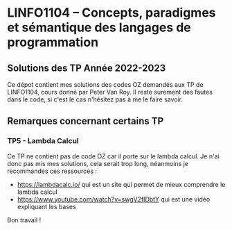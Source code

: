 # LINFO1104 – Concepts, paradigmes et sémantique des langages de programmation

## Solutions des TP Année 2022-2023

Ce dépot contient mes solutions des codes OZ demandés aux TP de LINFO1104, cours donné par Peter Van Roy.
Il reste surement des fautes dans le code, si c'est le cas n'hésitez pas à me le faire savoir.

## Remarques concernant certains TP
### TP5 - Lambda Calcul
Ce TP ne contient pas de code OZ car il porte sur le lambda calcul. Je n'ai donc pas mis mes solutions, cela serait trop long, néanmoins je recommandes ces ressources :
* https://lambdacalc.io/ qui est un site qui permet de mieux comprendre le lambda calcul
* https://www.youtube.com/watch?v=swgV2fIDbtY qui est une vidéo expliquant les bases




Bon travail !